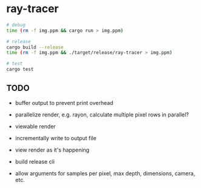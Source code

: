 # ray-tracer

```bash
# debug
time (rm -f img.ppm && cargo run > img.ppm)

# release
cargo build --release
time (rm -f img.ppm && ./target/release/ray-tracer > img.ppm)

# test
cargo test
```

## TODO

- buffer output to prevent print overhead
- parallelize render, e.g. rayon, calculate multiple pixel rows in parallel?

- viewable render
- incrementally write to output file
- view render as it's happening

- build release cli
- allow arguments for samples per pixel, max depth, dimensions, camera, etc.
